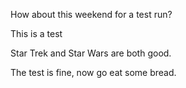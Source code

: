 
How about this weekend for a test run?

This is a test

Star Trek and Star Wars are both good.

The test is fine, now go eat some bread.